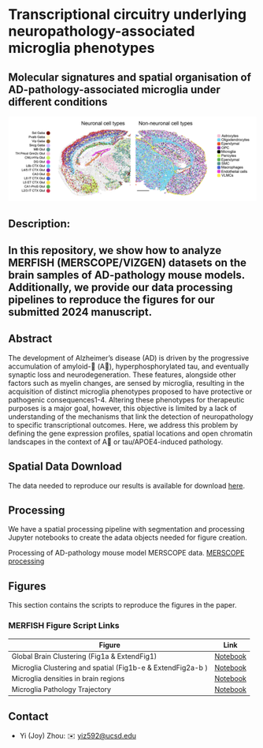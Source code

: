 # Transcriptional circuitry underlying neuropathology-associated microglia phenotypes 
## Molecular signatures and spatial organisation of AD-pathology-associated microglia under different conditions
![Spatial Logo](images/logo_1-01.png)
## Description:
## In this repository, we show how to analyze MERFISH (MERSCOPE/VIZGEN) datasets on  the brain samples of AD-pathology mouse models. Additionally, we provide our data processing pipelines to reproduce the figures for our submitted 2024 manuscript.

## Abstract
The development of Alzheimer’s disease (AD) is driven by the progressive accumulation of amyloid- (A), hyperphosphorylated tau, and eventually synaptic loss and neurodegeneration. These features, alongside other factors such as myelin changes, are sensed by microglia, resulting in the acquisition of distinct microglia phenotypes proposed to have protective or pathogenic consequences1-4. Altering these phenotypes for therapeutic purposes is a major goal, however, this objective is limited by a lack of understanding of the mechanisms that link the detection of neuropathology to specific transcriptional outcomes. Here, we address this problem by defining the gene expression profiles, spatial locations and open chromatin landscapes in the context of A or tau/APOE4-induced pathology.  

## Spatial Data Download

The data needed to reproduce our results is available for download [here](http://zenodo).

## Processing
We have a spatial processing pipeline with segmentation and processing Jupyter notebooks to create the adata objects needed for figure creation.

Processing of AD-pathology mouse model MERSCOPE data.
   [MERSCOPE processing](/processing_pipeline)

## Figures

This section contains the scripts to reproduce the figures in the paper.

### MERFISH Figure Script Links

| Figure | Link                                                  |
|--------|-------------------------------------------------------|
| Global Brain Clustering (Fig1a & ExtendFig1)     | [Notebook](/figure_scripts/Fig1a_ExtFig1.ipynb) |
| Microglia Clustering and spatial (Fig1b-e & ExtendFig2a-b )   | [Notebook](/figure_scripts/Fig1b-e_ExtFig2a-b.ipynb) |
| Microglia densities in brain regions    | [Notebook](/figure_scripts/ExtFig2c-d.ipynb) |
| Microglia Pathology Trajectory    | [Notebook](/figure_scripts/a.ipynb) |

## Contact

- Yi (Joy) Zhou: :envelope: yiz592@ucsd.edu
